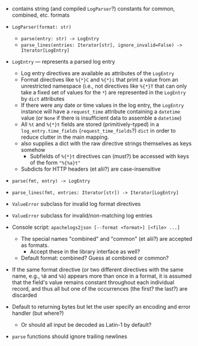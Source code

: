 - contains string (and compiled `LogParser`?) constants for common, combined,
  etc. formats
- `LogParser(format: str)`
    - `parse(entry: str) -> LogEntry`
    - `parse_lines(entries: Iterator[str], ignore_invalid=False) -> Iterator[LogEntry]`
- `LogEntry` — represents a parsed log entry
    - Log entry directives are available as attributes of the `LogEntry`
    - Format directives like `%{*}C` and `%{*}i` that print a value from an
      unrestricted namespace (i.e., not directives like `%{*}T` that can only
      take a fixed set of values for the `*`) are represented in the `LogEntry`
      by `dict` attributes
    - If there were any date or time values in the log entry, the `LogEntry`
      instance will have a `request_time` attribute containing a `datetime`
      value (or `None` if there is insufficient data to assemble a `datetime`)
    - All `%t` and `%{*}t` fields are stored (primitively-typed) in a
      `log_entry.time_fields` (`request_time_fields`?) `dict` in order to
      reduce clutter in the main mapping.
    - also supplies a dict with the raw directive strings themselves as keys
      somehow
        - Subfields of `%{*}t` directives can (must?) be accessed with keys of
          the form `"%{%a}t"`
    - Subdicts for HTTP headers (et alii?) are case-insensitive
- `parse(fmt, entry) -> LogEntry`
- `parse_lines(fmt, entries: Iterator[str]) -> Iterator[LogEntry]`
- `ValueError` subclass for invalid log format directives
- `ValueError` subclass for invalid/non-matching log entries
- Console script: `apachelogs2json [--format <format>] [<file> ...]`
    - The special names "combined" and "common" (et alii?) are accepted as
      formats.
        - Accept these in the library interface as well?
    - Default format: combined?  Guess at combined or common?

- If the same format directive (or two different directives with the same name,
  e.g., `%B` and `%b`) appears more than once in a format, it is assumed that
  the field's value remains constant throughout each individual record, and
  thus all but one of the occurrences (the first? the last?) are discarded

- Default to returning bytes but let the user specify an encoding and error
  handler (but where?)
    - Or should all input be decoded as Latin-1 by default?

- `parse` functions should ignore trailing newlines
